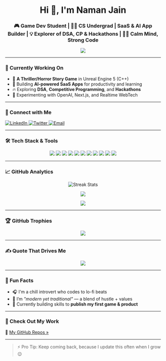 <h1 align="center">Hi 👋, I'm Naman Jain</h1>

<h3 align="center">
🎮 Game Dev Student | 👨‍💻 CS Undergrad | SaaS & AI App Builder | 💡 Explorer of DSA, CP & Hackathons | 🧘‍♂️ Calm Mind, Strong Code
</h3>

<p align="center">
  <img src="https://readme-typing-svg.herokuapp.com?font=Fira+Code&duration=2000&pause=500&color=42F5C5&center=true&vCenter=true&width=435&lines=Building+Unreal+Horror+Game+👻;Crafting+SaaS+%26+AI+Apps+🧠;CS+Student+with+a+Dream+%F0%9F%A7%9C;Let's+Build+Together+%F0%9F%92%BB" />
</p>

---

### 🔭 Currently Working On

- 👻 **A Thriller/Horror Story Game** in Unreal Engine 5 (C++)
- 🚀 Building **AI-powered SaaS Apps** for productivity and learning
- 🔥 Exploring **DSA**, **Competitive Programming**, and **Hackathons**
- 🧪 Experimenting with OpenAI, Next.js, and Realtime WebTech

---

### 💫 Connect with Me

<p align="left">
  <a href="https://linkedin.com/in/naman-jain-b65428285" target="_blank">
    <img src="https://img.shields.io/badge/LinkedIn-blue?style=for-the-badge&logo=linkedin" alt="LinkedIn" />
  </a>
  <a href="https://twitter.com/namanjain1304" target="_blank">
    <img src="https://img.shields.io/badge/Twitter-1DA1F2?style=for-the-badge&logo=twitter" alt="Twitter" />
  </a>
  <a href="mailto:njudaipur04@gmail.com">
    <img src="https://img.shields.io/badge/Email-D14836?style=for-the-badge&logo=gmail&logoColor=white" alt="Email" />
  </a>
</p>

---

### 🛠️ Tech Stack & Tools

<p align="center">
  <img src="https://img.shields.io/badge/Unreal%20Engine-000000?style=for-the-badge&logo=unrealengine&logoColor=white"/>
  <img src="https://img.shields.io/badge/C++-00599C?style=for-the-badge&logo=c%2B%2B&logoColor=white"/>
  <img src="https://img.shields.io/badge/Blueprints-00599C?style=for-the-badge&logo=blueprint&logoColor=white"/>
  <img src="https://img.shields.io/badge/Next.js-000000?style=for-the-badge&logo=nextdotjs&logoColor=white"/>
  <img src="https://img.shields.io/badge/TailwindCSS-38B2AC?style=for-the-badge&logo=tailwind-css&logoColor=white"/>
  <img src="https://img.shields.io/badge/OpenAI-412991?style=for-the-badge&logo=openai&logoColor=white"/>
  <img src="https://img.shields.io/badge/Node.js-339933?style=for-the-badge&logo=nodedotjs&logoColor=white"/>
  <img src="https://img.shields.io/badge/MongoDB-4EA94B?style=for-the-badge&logo=mongodb&logoColor=white"/>
  <img src="https://img.shields.io/badge/Postman-FF6C37?style=for-the-badge&logo=postman&logoColor=white"/>
  <img src="https://img.shields.io/badge/Git-F05032?style=for-the-badge&logo=git&logoColor=white"/>
  <img src="https://img.shields.io/badge/VS%20Code-007ACC?style=for-the-badge&logo=visual-studio-code&logoColor=white"/>
</p>

---

### 📈 GitHub Analytics

<p align="center">
  <img src="https://github-readme-streak-stats.herokuapp.com/?user=Naman13112004&theme=algolia&hide_border=true&date_format=M%20j%5B%2C%20Y%5D" alt="Streak Stats"/>
</p>

<p align="center">
  <img src="https://github-readme-stats.vercel.app/api?username=Naman13112004&show_icons=true&theme=tokyonight&hide_border=false" />
</p>

<p align="center">
  <img src="https://github-readme-stats.vercel.app/api/top-langs/?username=Naman13112004&layout=compact&theme=tokyonight" />
</p>

---

### 🏆 GitHub Trophies

<p align="center">
  <img src="https://github-profile-trophy.vercel.app/?username=Naman13112004&theme=discord&no-frame=true&no-bg=true&margin-w=4" />
</p>

---

### ✍️ Quote That Drives Me

<p align="center">
  <img src="https://readme-typing-svg.herokuapp.com?font=Fira+Code&weight=700&pause=1000&color=4DE1B5&center=true&vCenter=true&width=435&lines=Build+Code+That+Builds+People+%F0%9F%A7%9C" />
</p>

---

### 📌 Fun Facts

- 🎧 I'm a chill introvert who codes to lo-fi beats  
- 📖 I’m *"modern yet traditional"* — a blend of hustle + values  
- 🎯 Currently building skills to **publish my first game & product**

---

### 📂 Check Out My Work

🔗 [My GitHub Repos »](https://github.com/Naman13112004?tab=repositories)

---

> ⚡ Pro Tip: Keep coming back, because I update this often when I grow 😉

